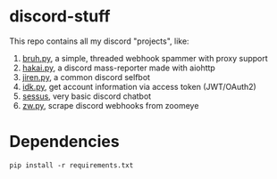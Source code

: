 # discord-stuff
This repo contains all my discord "projects", like:
1) [bruh.py](https://github.com/komodoooo/discord-stuff/blob/main/src/bruh.py), a simple, threaded webhook spammer with proxy support
2) [hakai.py](https://github.com/komodoooo/discord-stuff/blob/main/src/hakai.py), a discord mass-reporter made with aiohttp
3) [jiren.py](https://github.com/komodoooo/discord-stuff/blob/main/src/jiren.py), a common discord selfbot
4) [idk.py](https://github.com/komodoooo/discord-stuff/blob/main/src/idk.py), get account information via access token (JWT/OAuth2)
5) [sessus](https://replit.com/@Ciencias/Sessus#main.py), very basic discord chatbot
6) [zw.py](https://github.com/komodoooo/discord-stuff/blob/main/src/zw.py), scrape discord webhooks from zoomeye
# Dependencies
`pip install -r requirements.txt`

